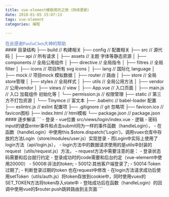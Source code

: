 ```yaml
---
title: vue-element模板爬坑之旅（持续更新）
date: 2018-01-05 15:07:13
tags: vue-element
categories: 编程

---
```

<div style="color: #5278C8;font-family:'楷体'">
	在此感谢PanJiaChen大神的帮助
</div>
####  目录结构
    ├── build                      // 构建相关  
	├── config                     // 配置相关
	├── src                        // 源代码
	│   ├── api                    // 所有请求
	│   ├── assets                 // 主题 字体等静态资源
	│   ├── components             // 全局公用组件
	│   ├── directive              // 全局指令
	│   ├── filtres                // 全局 filter
	│   ├── icons                  // 项目所有 svg icons
	│   ├── lang                   // 国际化 language
	│   ├── mock                   // 项目mock 模拟数据
	│   ├── router                 // 路由
	│   ├── store                  // 全局 store管理
	│   ├── styles                 // 全局样式
	│   ├── utils                  // 全局公用方法
	│   ├── vendor                 // 公用vendor
	│   ├── views                  // view
	│   ├── App.vue                // 入口页面
	│   ├── main.js                // 入口 加载组件 初始化等
	│   └── permission.js          // 权限管理
	├── static                     // 第三方不打包资源
	│   └── Tinymce                // 富文本
	├── .babelrc                   // babel-loader 配置
	├── eslintrc.js                // eslint 配置项
	├── .gitignore                 // git 忽略项
	├── favicon.ico                // favicon图标
	├── index.html                 // html模板
	└── package.json               // package.json
#### 逐步解读
```
- 登录
	- vue位置 src/views/login/index.vue
	- 逻辑
		- 密码input的键盘enter事件和点击submit同为一样的事件函数（handleLogin），
		- 在函数（handleLogin）中使用this.$store.dispatch('Login')，调用vuex仓库中存放的方法Login（store/modules/user.js）实现登录
		- 而Login中实际上使用了login方法（api/login.js），
		- login方法中的数据请求使用的是utils中封装的request（utils/request.js）方法，
			- request方法中需要注意的是：
				- 登录状态码需要和后台就行约定
					- 登录成功时的code需要和后台约定（vue-element中使用20000）
					- 50008:非法的token; 
					- 50012:其他客户端登录了;  
					- 50014:Token 过期了;
				- 判断登录过期的token 也在request中修改
		- 在login方法请求成功后使用setToken（utils/auth.js）将token存放到cookie中，同时使用vuex的SET_TOKEN方法将token存入state中
		- 登陆成功后在函数（handleLogin）的回调中使用vue的$router.push跳转路由到主页面
```